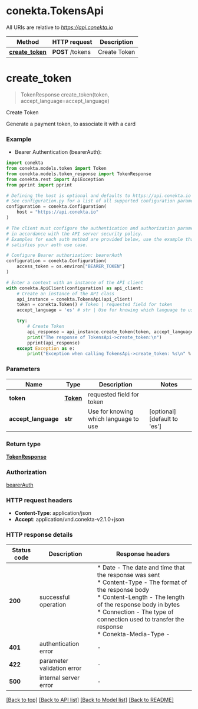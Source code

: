 # conekta.TokensApi

All URIs are relative to *https://api.conekta.io*

Method | HTTP request | Description
------------- | ------------- | -------------
[**create_token**](TokensApi.md#create_token) | **POST** /tokens | Create Token


# **create_token**
> TokenResponse create_token(token, accept_language=accept_language)

Create Token

Generate a payment token, to associate it with a card 

### Example

* Bearer Authentication (bearerAuth):

```python
import conekta
from conekta.models.token import Token
from conekta.models.token_response import TokenResponse
from conekta.rest import ApiException
from pprint import pprint

# Defining the host is optional and defaults to https://api.conekta.io
# See configuration.py for a list of all supported configuration parameters.
configuration = conekta.Configuration(
    host = "https://api.conekta.io"
)

# The client must configure the authentication and authorization parameters
# in accordance with the API server security policy.
# Examples for each auth method are provided below, use the example that
# satisfies your auth use case.

# Configure Bearer authorization: bearerAuth
configuration = conekta.Configuration(
    access_token = os.environ["BEARER_TOKEN"]
)

# Enter a context with an instance of the API client
with conekta.ApiClient(configuration) as api_client:
    # Create an instance of the API class
    api_instance = conekta.TokensApi(api_client)
    token = conekta.Token() # Token | requested field for token
    accept_language = 'es' # str | Use for knowing which language to use (optional) (default to 'es')

    try:
        # Create Token
        api_response = api_instance.create_token(token, accept_language=accept_language)
        print("The response of TokensApi->create_token:\n")
        pprint(api_response)
    except Exception as e:
        print("Exception when calling TokensApi->create_token: %s\n" % e)
```



### Parameters


Name | Type | Description  | Notes
------------- | ------------- | ------------- | -------------
 **token** | [**Token**](Token.md)| requested field for token | 
 **accept_language** | **str**| Use for knowing which language to use | [optional] [default to &#39;es&#39;]

### Return type

[**TokenResponse**](TokenResponse.md)

### Authorization

[bearerAuth](../README.md#bearerAuth)

### HTTP request headers

 - **Content-Type**: application/json
 - **Accept**: application/vnd.conekta-v2.1.0+json

### HTTP response details

| Status code | Description | Response headers |
|-------------|-------------|------------------|
**200** | successful operation |  * Date - The date and time that the response was sent <br>  * Content-Type - The format of the response body <br>  * Content-Length - The length of the response body in bytes <br>  * Connection - The type of connection used to transfer the response <br>  * Conekta-Media-Type -  <br>  |
**401** | authentication error |  -  |
**422** | parameter validation error |  -  |
**500** | internal server error |  -  |

[[Back to top]](#) [[Back to API list]](../README.md#documentation-for-api-endpoints) [[Back to Model list]](../README.md#documentation-for-models) [[Back to README]](../README.md)

